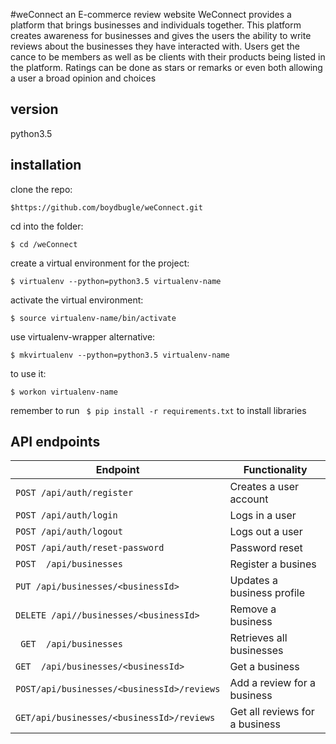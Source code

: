 #weConnect
an E-commerce review website WeConnect provides a platform that brings businesses and individuals together. This platform creates awareness for businesses and gives the users the ability to write reviews about the businesses they have interacted with.
Users get the cance to be members as well as be clients with their products being listed in the platform. Ratings can be done as stars or remarks or even both allowing a user a broad opinion and choices

## version
python3.5

## installation
clone the repo:
```
$https://github.com/boydbugle/weConnect.git
```

cd into the folder:
```
$ cd /weConnect
```


create a virtual environment for the project:
```
$ virtualenv --python=python3.5 virtualenv-name
```

activate the virtual environment:
```
$ source virtualenv-name/bin/activate
```

use virtualenv-wrapper alternative:
```
$ mkvirtualenv --python=python3.5 virtualenv-name
```

to use it:
```
$ workon virtualenv-name
```

remember to run ``` $ pip install -r requirements.txt``` to install libraries


## API endpoints
| Endpoint                                   |                  Functionality |
| ------------------------------------------ | ------------------------------ |
| `POST /api/auth/register`                  | Creates a user account         |
| `POST /api/auth/login`                     | Logs in a user                 |
| `POST /api/auth/logout`                    | Logs out a user                |
| `POST /api/auth/reset-password`            | Password reset                 |
| `POST  /api/businesses`                    | Register a busines             |
| `PUT /api/businesses/<businessId>`         | Updates a business profile     |
| `DELETE /api//businesses/<businessId>`     | Remove a business              |
| ` GET  /api/businesses`                    | Retrieves all businesses       |
| `GET  /api/businesses/<businessId>`        | Get a business                 |            
| `POST/api/businesses/<businessId>/reviews` | Add a review for a business    |
| `GET/api/businesses/<businessId>/reviews`  | Get all reviews for a business |
